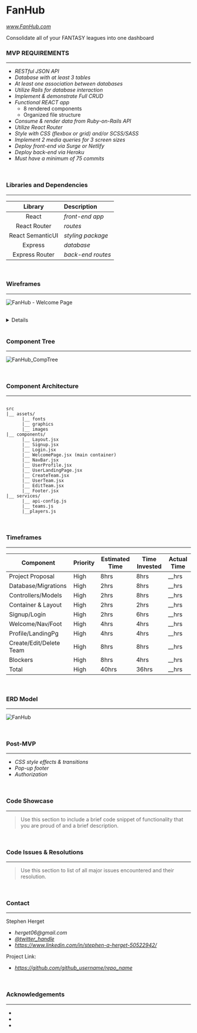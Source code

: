 # FanHub     
_www.FanHub.com_

Consolidate all of your FANTASY leagues into one dashboard

### MVP REQUIREMENTS
***

- _RESTful JSON API_
- _Database with at least 3 tables_
- _At least one association between databases_
- _Utilize Rails for database interaction_
- _Implement & demonstrate Full CRUD_
- _Functional REACT app_
    - 8 rendered components
    - Organized file structure
- _Consume & render data from Ruby-on-Rails API_
- _Utilize React Router_
- _Style with CSS (flexbox or grid) and/or SCSS/SASS_
- _Implement 2 media queries for 3 screen sizes_
- _Deploy front-end via Surge or Netlify_
- _Deploy back-end via Heroku_
- _Must have a minimum of 75 commits_

<br>

### Libraries and Dependencies
***

|     Library      | Description       |
| :--------------: | :-----------------|
|      React       |  _front-end app_  |
|   React Router   |      _routes_     |
| React SemanticUI | _styling package_ |
|     Express      |     _database_    |
|  Express Router  | _back-end routes_ |

<br>

### Wireframes
***

![FanHub - Welcome Page](https://user-images.githubusercontent.com/82413689/131147415-72fb2bd3-07bc-4f3d-babb-09ca58444ff4.png)

<br>

<details>
    
![FanHub](https://user-images.githubusercontent.com/82413689/131126412-663b8952-8b81-44ab-ab4e-a39c43e3a5f0.png)
    
</details>

<br>

### Component Tree
***

![FanHub_CompTree](https://user-images.githubusercontent.com/82413689/131147057-7e55363d-1f9c-49e3-b48f-734154a07135.png)

<br>

### Component Architecture
***

``` structure

src
|__ assets/
      |__ fonts
      |__ graphics
      |__ images
|__ components/
      |__ Layout.jsx 
      |__ Signup.jsx
      |__ Login.jsx
      |__ WelcomePage.jsx (main container)
      |__ NavBar.jsx
      |__ UserProfile.jsx
      |__ UserLandingPage.jsx
      |__ CreateTeam.jsx
      |__ UserTeam.jsx
      |__ EditTeam.jsx
      |__ Footer.jsx
|__ services/
      |__ api-config.js
      |__ teams.js
      |__players.js

```

<br>

### Timeframes
***

|        Component        | Priority | Estimated Time | Time Invested | Actual Time  |
|-------------------------|----------|----------------|---------------|--------------|
|     Project Proposal    |   High   |      8hrs      |   8hrs        |     __hrs    |
|   Database/Migrations   |   High   |      2hrs      |   8hrs        |     __hrs    |
|    Controllers/Models   |   High   |      2hrs      |   8hrs        |     __hrs    |
|    Container & Layout   |   High   |      2hrs      |   2hrs        |     __hrs    |
|       Signup/Login      |   High   |      2hrs      |   6hrs        |     __hrs    |
|     Welcome/Nav/Foot    |   High   |      4hrs      |   4hrs        |     __hrs    |
|    Profile/LandingPg    |   High   |      4hrs      |   4hrs        |     __hrs    |
| Create/Edit/Delete Team |   High   |      8hrs      |   8hrs        |     __hrs    |
|         Blockers        |   High   |      8hrs      |   4hrs        |     __hrs    |
|          Total          |   High   |     40hrs      |  36hrs        |     __hrs    |

<br>

### ERD Model
***

![FanHub](https://user-images.githubusercontent.com/82413689/131028325-f52d1f86-7c02-4c2b-89b1-d2ead0c853e4.png)

<br>

### Post-MVP
***

- _CSS style effects & transitions_
- _Pop-up footer_
- _Authorization_

<br>

### Code Showcase
***

> Use this section to include a brief code snippet of functionality that you are proud of and a brief description.

<br>

### Code Issues & Resolutions
***

> Use this section to list of all major issues encountered and their resolution.

<br>

### Contact
***

Stephen Herget 

- _herget06@gmail.com_
- _[@twitter_handle](https://twitter.com/twitter_handle)_
- _https://www.linkedin.com/in/stephen-a-herget-50522942/_

Project Link: 

- _https://github.com/github_username/repo_name_

<br>

### Acknowledgements
***

* []()
* []()
* []()
